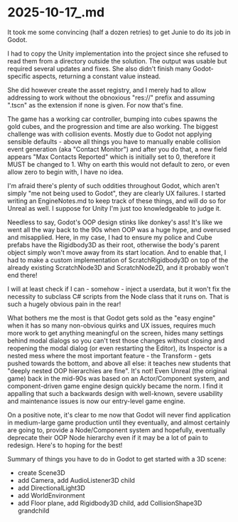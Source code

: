 ﻿# 2025-10-17_.md

It took me some convincing (half a dozen retries) to get Junie to do its job in Godot. 

I had to copy the Unity implementation into the project since she refused to read them from a directory outside the solution. The output was usable but required several updates and fixes. She also didn't finish many Godot-specific aspects, returning a constant value instead. 

She did however create the asset registry, and I merely had to allow addressing to work without the obnoxious "res://" prefix and assuming ".tscn" as the extension if none is given. For now that's fine.

The game has a working car controller, bumping into cubes spawns the gold cubes, and the progression and time are also working. The biggest challenge was with collision events. Mostly due to Godot not applying sensible defaults - above all things you have to manually enable collision event generation (aka "Contact Monitor") and after you do that, a new field appears "Max Contacts Reported" which is initially set to 0, therefore it MUST be changed to 1. Why on earth this would not default to zero, or even allow zero to begin with, I have no idea. 

I'm afraid there's plenty of such oddities throughout Godot, which aren't simply "me not being used to Godot", they are clearly UX failures. I started writing an EngineNotes.md to keep track of these things, and will do so for Unreal as well. I suppose for Unity I'm just too knowledgeable to judge it.

Needless to say, Godot's OOP design stinks like donkey's ass! It's like we went all the way back to the 90s when OOP was a huge hype, and overused and misapplied. Here, in my case, I had to ensure my police and Cube prefabs have the Rigidbody3D as their root, otherwise the body's parent object simply won't move away from its start location. And to enable that, I had to make a custom implementation of ScratchRigidbody3D on top of the already existing ScratchNode3D and ScratchNode2D, and it probably won't end there!

I will at least check if I can - somehow - inject a userdata, but it won't fix the necessity to subclass C# scripts from the Node class that it runs on. That is such a hugely obvious pain in the rear!

What bothers me the most is that Godot gets sold as the "easy engine" when it has so many non-obvious quirks and UX issues, requires much more work to get anything meaningful on the screen, hides many settings behind modal dialogs so you can't test those changes without closing and reopening the modal dialog (or even restarting the Editor), its Inspector is a nested mess where the most important feature - the Transform - gets pushed towards the bottom, and above all else: it teaches new students that "deeply nested OOP hierarchies are fine". It's not! Even Unreal (the original game) back in the mid-90s was based on an Actor/Component system, and component-driven game engine design quickly became the norm. I find it appalling that such a backwards design with well-known, severe usability and maintenance issues is now our entry-level game engine.

On a positive note, it's clear to me now that Godot will never find application in medium-large game production until they eventually, and almost certainly are going to, provide a Node/Component system and hopefully, eventually deprecate their OOP Node hierarchy even if it may be a lot of pain to redesign. Here's to hoping for the best!

Summary of things you have to do in Godot to get started with a 3D scene:

- create Scene3D
- add Camera, add AudioListener3D child
- add DirectionalLight3D
- add WorldEnvironment
- add Floor plane, add Rigidbody3D child, add CollisionShape3D grandchild
